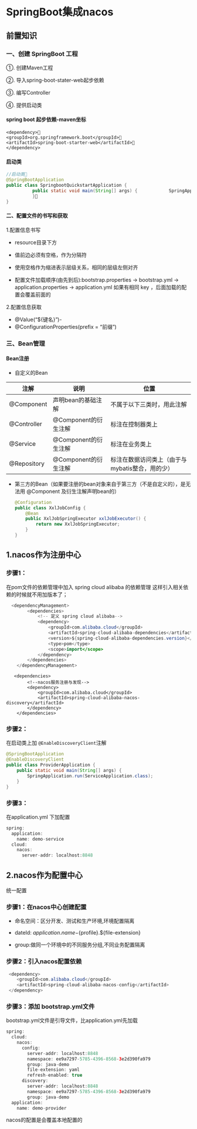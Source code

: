 # SpringBoot集成nacos

## 前置知识

### 一、创建 SpringBoot 工程

①. 创建Maven工程

②. 导入spring-boot-stater-web起步依赖

③. 编写Controller 

④. 提供启动类

#### spring boot 起步依赖-maven坐标

 ```
 <dependency>    
 <groupId>org.springframework.boot</groupId>    
 <artifactId>spring-boot-starter-web</artifactId>
 </dependency>
 ```

#### 启动类

```java
//启动类
@SpringBootApplication
public class SpringbootQuickstartApplication {  
          public static void main(String[] args) {            SpringApplication.run(SpringbootQuickstartApplication.class, args);
          }
}
```

#### 二、配置文件的书写和获取

1.配置信息书写

- resource目录下方

- 值前边必须有空格，作为分隔符

- 使用空格作为缩进表示层级关系，相同的层级左侧对齐
- 配置文件加载顺序(由先到后):bootstrap.properties -> bootstrap.yml -> application.properties -> application.yml
  如果有相同 key ，后面加载的配置会覆盖前面的

2.配置信息获取

- @Value(“${键名}”)-
- @ConfigurationProperties(prefix = “前缀”)

### 三、Bean管理

#### Bean注册

- 自定义的Bean

| 注解        | 说明                 | 位置                                            |
| ----------- | -------------------- | ----------------------------------------------- |
| @Component  | 声明bean的基础注解   | 不属于以下三类时，用此注解                      |
| @Controller | @Component的衍生注解 | 标注在控制器类上                                |
| @Service    | @Component的衍生注解 | 标注在业务类上                                  |
| @Repository | @Component的衍生注解 | 标注在数据访问类上（由于与mybatis整合，用的少） |

- 第三方的Bean（如果要注册的bean对象来自于第三方（不是自定义的），是无法用 @Component 及衍生注解声明bean的）

  ```java
  @Configuration
  public class XxlJobConfig {
      @Bean
      public XxlJobSpringExecutor xxlJobExecutor() {
          return new XxlJobSpringExecutor;
      }
  }
  
  ```

## 1.nacos作为注册中心

### 步骤1：

在pom文件的依赖管理中加入 spring cloud alibaba 的依赖管理 这样引入相关依赖的时候就不用加版本了；

```java
  <dependencyManagement>
        <dependencies>
            <!-- 定义 spring cloud alibaba-->
            <dependency>
                <groupId>com.alibaba.cloud</groupId>
                <artifactId>spring-cloud-alibaba-dependencies</artifactId>
                <version>${spring-cloud-alibaba-dependencies.version}</version>
                <type>pom</type>
                <scope>import</scope>
            </dependency>
        </dependencies>
    </dependencyManagement>
```

```
   <dependencies>
        <!--nacos服务注册与发现-->
        <dependency>
            <groupId>com.alibaba.cloud</groupId>
            <artifactId>spring-cloud-alibaba-nacos-discovery</artifactId>
        </dependency>
    </dependencies>
```

### 步骤2：

在启动类上加 `@EnableDiscoveryClient`注解
```java
@SpringBootApplication
@EnableDiscoveryClient
public class ProviderApplication {
    public static void main(String[] args) {
        SpringApplication.run(ServiceApplication.class);
    }
}
```

### 步骤3：

在application.yml 下加配置
```java
spring:
  application:
    name: demo-service
  cloud:
    nacos:
      server-addr: localhost:8848
```

## 2.nacos作为配置中心

统一配置


### 步骤1：在nacos中心创建配置

- 命名空间：区分开发、测试和生产环境,环境配置隔离

- dateId: ${application.name}-${profile}.${file-extension}
- group:做同一个环境中的不同服务分组,不同业务配置隔离

### 步骤2：引入nacos配置依赖

```java
 <dependency>
    <groupId>com.alibaba.cloud</groupId>
    <artifactId>spring-cloud-alibaba-nacos-config</artifactId>
 </dependency>
```

### 步骤3：添加 bootstrap.yml文件

bootstrap.yml文件是引导文件，比application.yml先加载

```java
spring:
  cloud:
    nacos:
      config:
        server-addr: localhost:8848
        namespace: ee9a7297-5785-4396-8568-3e2d390fa979
        group: java-demo
        file-extension: yaml
        refresh-enabled: true
      discovery:
        server-addr: localhost:8848
        namespace: ee9a7297-5785-4396-8568-3e2d390fa979
        group: java-demo
  application:
    name: demo-provider
```

nacos的配置是会覆盖本地配置的
